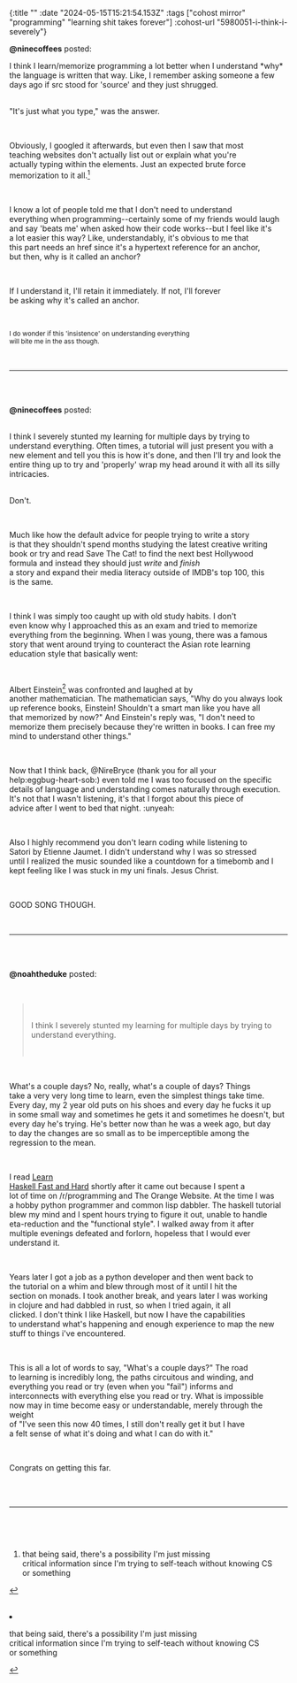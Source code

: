{:title ""
 :date "2024-05-15T15:21:54.153Z"
 :tags ["cohost mirror" "programming" "learning shit takes forever"]
 :cohost-url "5980051-i-think-i-severely"}


**@ninecoffees** posted:
<div style="white-space: pre-line;">I think I learn/memorize programming a lot better when I understand *why* the language is written that way. Like, I remember asking someone a few days ago if src stood for 'source' and they just shrugged. 

"It's just what you type," was the answer. 

Obviously, I googled it afterwards, but even then I saw that most teaching websites don't actually list out or explain what you're actually typing within the elements. Just an expected brute force memorization to it all.[^1]

I know a lot of people told me that I don't need to understand everything when programming--certainly some of my friends would laugh and say 'beats me' when asked how their code works--but I feel like it's a lot easier this way? Like, understandably, it's obvious to me that this part needs an href since it's a hypertext reference for an anchor, but then, why is it called an anchor? 

If I understand it, I'll retain it immediately. If not, I'll forever be asking why it's called an anchor.

<sub>I do wonder if this 'insistence' on understanding everything will bite me in the ass though.</sub>

[^1]: that being said, there's a possibility I'm just missing critical information since I'm trying to self-teach without knowing CS or something</div>
<hr>

**@ninecoffees** posted:
<div style="white-space: pre-line;">I think I severely stunted my learning for multiple days by trying to understand everything. Often times, a tutorial will just present you with a new element and tell you this is how it's done, and then I'll try and look the entire thing up to try and 'properly' wrap my head around it with all its silly intricacies.

Don't.

Much like how the default advice for people trying to write a story is that they shouldn't spend months studying the latest creative writing book or try and read Save The Cat! to find the next best Hollywood formula and instead they should just *write* and *finish* a story and expand their media literacy outside of IMDB's top 100, this is the same.

I think I was simply too caught up with old study habits. I don't even know why I approached this as an exam and tried to memorize everything from the beginning. When I was young, there was a famous story that went around trying to counteract the Asian rote learning education style that basically went: 

Albert Einstein[^1] was confronted and laughed at by another mathematician. The mathematician says, "Why do you always look up reference books, Einstein! Shouldn't a smart man like you have all that memorized by now?" And Einstein's reply was, "I don't need to memorize them precisely because they're written in books. I can free my mind to understand other things."

Now that I think back, @NireBryce (thank you for all your help:eggbug-heart-sob:) even told me I was too focused on the specific details of language and understanding comes naturally through execution. It's not that I wasn't listening, it's that I forgot about this piece of advice after I went to bed that night. :unyeah:

Also I highly recommend you don't learn coding while listening to Satori by Etienne Jaumet. I didn't understand why I was so stressed until I realized the music sounded like a countdown for a timebomb and I kept feeling like I was stuck in my uni finals. Jesus Christ.

GOOD SONG THOUGH.

[^1]: the person in these stories is always Albert Einstein or some other genius</div>
<hr>


**@noahtheduke** posted:

> I think I severely stunted my learning for multiple days by trying to understand everything. 

What's a couple days? No, really, what's a couple of days? Things take a very very long time to learn, even the simplest things take time. Every day, my 2 year old puts on his shoes and every day he fucks it up in some small way and sometimes he gets it and sometimes he doesn't, but every day he's trying. He's better now than he was a week ago, but day to day the changes are so small as to be imperceptible among the regression to the mean.

I read [Learn Haskell Fast and Hard](http://yannesposito.com/Scratch/en/blog/Haskell-the-Hard-Way/) shortly after it came out because I spent a lot of time on /r/programming and The Orange Website. At the time I was a hobby python programmer and common lisp dabbler. The haskell tutorial blew my mind and I spent hours trying to figure it out, unable to handle eta-reduction and the "functional style". I walked away from it after multiple evenings defeated and forlorn, hopeless that I would ever understand it.

Years later I got a job as a python developer and then went back to the tutorial on a whim and blew through most of it until I hit the section on monads. I took another break, and years later I was working in clojure and had dabbled in rust, so when I tried again, it all clicked. I don't think I like Haskell, but now I have the capabilities to understand what's happening and enough experience to map the new stuff to things i've encountered.

This is all a lot of words to say, "What's a couple days?" The road to learning is incredibly long, the paths circuitous and winding, and everything you read or try (even when you "fail") informs and interconnects with everything else you read or try. What is impossible now may in time become easy or understandable, merely through the weight of "I've seen this now 40 times, I still don't really get it but I have a felt sense of what it's doing and what I can do with it."

Congrats on getting this far.
